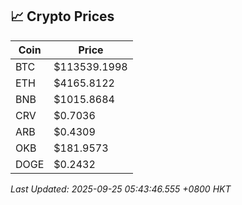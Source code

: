 ## 📈 Crypto Prices

| Coin | Price |
| ---- | ----- |
| BTC | $113539.1998 |
| ETH | $4165.8122 |
| BNB | $1015.8684 |
| CRV | $0.7036 |
| ARB | $0.4309 |
| OKB | $181.9573 |
| DOGE | $0.2432 |

_Last Updated: 2025-09-25 05:43:46.555 +0800 HKT_